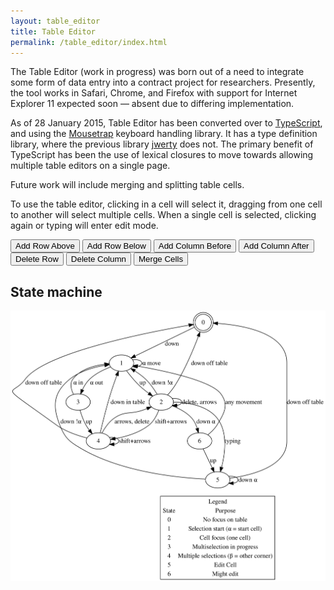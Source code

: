 ```yaml
---
layout: table_editor
title: Table Editor
permalink: /table_editor/index.html
---
```


The Table Editor (work in progress) was born out of a need to integrate some form of data entry into a contract project for researchers. Presently, the tool works in Safari, Chrome, and Firefox with support for Internet Explorer 11 expected soon — absent due to differing implementation.

As of 28 January 2015, Table Editor has been converted over to [TypeScript](http://typescriptlang.org/), and using the [Mousetrap](http://craig.is/killing/mice) keyboard handling library. It has a type definition library, where the previous library [jwerty](https://github.com/keithamus/jwerty) does not. The primary benefit of TypeScript has been the use of lexical closures to move towards allowing multiple table editors on a single page.

Future work will include merging and splitting table cells.

To use the table editor, clicking in a cell will select it, dragging from one cell to another will select multiple cells. When a single cell is selected, clicking again or typing will enter edit mode.

<div class="toolbar">
    <button class="main_op" id="add_row_above">Add Row Above</button>
    <button class="main_op" id="add_row_below">Add Row Below</button>
    <button class="main_op" id="add_col_before">Add Column Before</button>
    <button class="main_op" id="add_col_after">Add Column After</button>
    <button class="main_op" id="delete_row">Delete Row</button>
    <button class="main_op" id="delete_col">Delete Column</button>	
    <button id="merge_cells">Merge Cells</button>
</div>
<div class="table_div">
</div>

<script src="mousetrap.min.js" type="application/ecmascript"></script>
<script src="editor.js" type="application/ecmascript"></script>

## State machine

<img src="table_editor.svg"/>